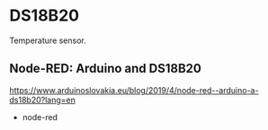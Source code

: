 # DS18B20

Temperature sensor.

## Node-RED: Arduino and DS18B20
https://www.arduinoslovakia.eu/blog/2019/4/node-red--arduino-a-ds18b20?lang=en

- node-red